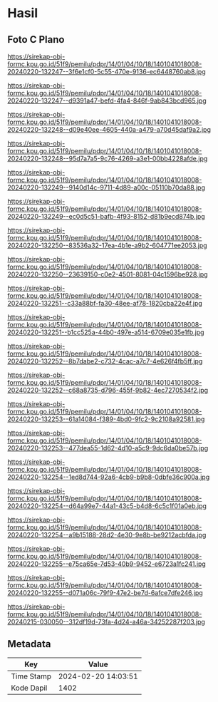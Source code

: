 # Hasil

## Foto C Plano

https://sirekap-obj-formc.kpu.go.id/51f9/pemilu/pdpr/14/01/04/10/18/1401041018008-20240220-132247--3f6e1cf0-5c55-470e-9136-ec6448760ab8.jpg

https://sirekap-obj-formc.kpu.go.id/51f9/pemilu/pdpr/14/01/04/10/18/1401041018008-20240220-132247--d9391a47-befd-4fa4-846f-9ab843bcd965.jpg

https://sirekap-obj-formc.kpu.go.id/51f9/pemilu/pdpr/14/01/04/10/18/1401041018008-20240220-132248--d09e40ee-4605-440a-a479-a70d45daf9a2.jpg

https://sirekap-obj-formc.kpu.go.id/51f9/pemilu/pdpr/14/01/04/10/18/1401041018008-20240220-132248--95d7a7a5-9c76-4269-a3e1-00bb4228afde.jpg

https://sirekap-obj-formc.kpu.go.id/51f9/pemilu/pdpr/14/01/04/10/18/1401041018008-20240220-132249--9140d14c-9711-4d89-a00c-05110b70da88.jpg

https://sirekap-obj-formc.kpu.go.id/51f9/pemilu/pdpr/14/01/04/10/18/1401041018008-20240220-132249--ec0d5c51-bafb-4f93-8152-d81b9ecd874b.jpg

https://sirekap-obj-formc.kpu.go.id/51f9/pemilu/pdpr/14/01/04/10/18/1401041018008-20240220-132250--83536a32-17ea-4b1e-a9b2-604771ee2053.jpg

https://sirekap-obj-formc.kpu.go.id/51f9/pemilu/pdpr/14/01/04/10/18/1401041018008-20240220-132250--23639150-c0e2-4501-8081-04c1596be928.jpg

https://sirekap-obj-formc.kpu.go.id/51f9/pemilu/pdpr/14/01/04/10/18/1401041018008-20240220-132251--c33a88bf-fa30-48ee-af78-1820cba22e4f.jpg

https://sirekap-obj-formc.kpu.go.id/51f9/pemilu/pdpr/14/01/04/10/18/1401041018008-20240220-132251--b1cc525a-44b0-497e-a514-6709e035e1fb.jpg

https://sirekap-obj-formc.kpu.go.id/51f9/pemilu/pdpr/14/01/04/10/18/1401041018008-20240220-132252--8b7dabe2-c732-4cac-a7c7-4e626f4fb5ff.jpg

https://sirekap-obj-formc.kpu.go.id/51f9/pemilu/pdpr/14/01/04/10/18/1401041018008-20240220-132252--c68a8735-d796-455f-9b82-4ec7270534f2.jpg

https://sirekap-obj-formc.kpu.go.id/51f9/pemilu/pdpr/14/01/04/10/18/1401041018008-20240220-132253--61a14084-f389-4bd0-9fc2-9c2108a92581.jpg

https://sirekap-obj-formc.kpu.go.id/51f9/pemilu/pdpr/14/01/04/10/18/1401041018008-20240220-132253--477dea55-1d62-4d10-a5c9-9dc6da0be57b.jpg

https://sirekap-obj-formc.kpu.go.id/51f9/pemilu/pdpr/14/01/04/10/18/1401041018008-20240220-132254--1ed8d744-92a6-4cb9-b9b8-0dbfe36c900a.jpg

https://sirekap-obj-formc.kpu.go.id/51f9/pemilu/pdpr/14/01/04/10/18/1401041018008-20240220-132254--d64a99e7-44a1-43c5-b4d8-6c5c1f01a0eb.jpg

https://sirekap-obj-formc.kpu.go.id/51f9/pemilu/pdpr/14/01/04/10/18/1401041018008-20240220-132254--a9b15188-28d2-4e30-9e8b-be9212acbfda.jpg

https://sirekap-obj-formc.kpu.go.id/51f9/pemilu/pdpr/14/01/04/10/18/1401041018008-20240220-132255--e75ca65e-7d53-40b9-9452-e6723a1fc241.jpg

https://sirekap-obj-formc.kpu.go.id/51f9/pemilu/pdpr/14/01/04/10/18/1401041018008-20240220-132255--d071a06c-79f9-47e2-be7d-6afce7dfe246.jpg

https://sirekap-obj-formc.kpu.go.id/51f9/pemilu/pdpr/14/01/04/10/18/1401041018008-20240215-030050--312df19d-73fa-4d24-a46a-34252287f203.jpg


## Metadata

| Key        | Value               |
| ---------- | ------------------- |
| Time Stamp | 2024-02-20 14:03:51 |
| Kode Dapil | 1402                |



